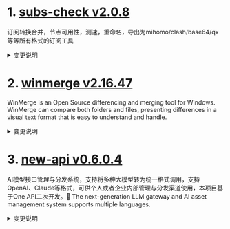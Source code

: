 
# 1. [subs-check v2.0.8](https://github.com/beck-8/subs-check/releases/tag/v2.0.8)  
订阅转换合并，节点可用性，测速，重命名，导出为mihomo/clash/base64/qx等等所有格式的订阅工具
<details>
<summary>变更说明</summary>

## Changelog
* a9c7d8446fdcbb8b6ca7dcd75b13f4e4b7f4ee0a fix: 修复openai检查
* 7d476f10da27664f3770d6f68df9d61d03fd96d8 op: 流媒体检查不依赖重命名

  

</details>

# 2. [winmerge v2.16.47](https://github.com/WinMerge/winmerge/releases/tag/v2.16.47)  
WinMerge is an Open Source differencing and merging tool for Windows. WinMerge can compare both folders and files, presenting differences in a visual text format that is easy to understand and handle.
<details>
<summary>变更说明</summary>

![GitHub Releases (by Release)](https://img.shields.io/github/downloads/WinMerge/winmerge/v2.16.47/total)

# WinMerge 2.16.47 Beta Release Notes

- [About This Release](#about-this-release)
- [What Is New in 2.16.47 beta?](#what-is-new-in-21647-beta)
- [Known issues](#known-issues)

March 2025

...  

</details>

# 3. [new-api v0.6.0.4](https://github.com/Calcium-Ion/new-api/releases/tag/v0.6.0.4)  
AI模型接口管理与分发系统，支持将多种大模型转为统一格式调用，支持OpenAI、Claude等格式，可供个人或者企业内部管理与分发渠道使用，本项目基于One API二次开发。🍥 The next-generation LLM gateway and AI asset management system supports multiple languages.
<details>
<summary>变更说明</summary>

## What's Changed
* fix: claude function calling type by @seefs001 in https://github.com/Calcium-Ion/new-api/pull/886
* ✨ feat: Update option handling in SystemSetting by @xifan2333 in https://github.com/Calcium-Ion/new-api/pull/916
* feat: Add Parameters Override by @JoeyLearnsToCode in https://github.com/Calcium-Ion/new-api/pull/914
* fix: fixed bug where target.id was null when clicking 'x' icon by @OrdinarySF in https://github.com/Calcium-Ion/new-api/pull/912
* docs: fix a typo by @Feiyuyu0503 in https://github.com/Calcium-Ion/new-api/pull/895
* 替换登录界面的 Linux.do OAuth 图标 by @wizcas in https://github.com/Calcium-Ion/new-api/pull/893

## New Contributors
* @xifan2333 made their first contribution in https://github.com/Calcium-Ion/new-api/pull/916
...  

</details>

